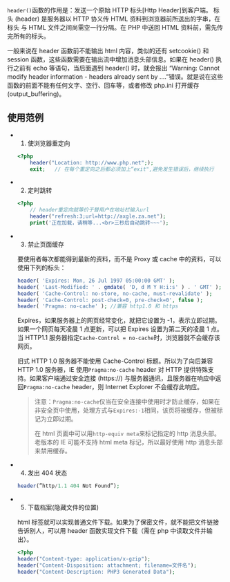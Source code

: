 `header()`函数的作用是：发送一个原始 HTTP 标头[Http Header]到客户端。
标头 (header) 是服务器以 HTTP 协义传 HTML 资料到浏览器前所送出的字串，在标头
与 HTML 文件之间尚需空一行分隔。在 PHP 中送回 HTML 资料前，需先传完所有的标头。

一般来说在 header 函数前不能输出 html 内容，类似的还有 setcookie() 和 session 函数，这些函数需要在输出流中增加消息头部信息。如果在 header() 执行之前有 echo 等语句，当后面遇到 header() 时，就会报出 “Warning: Cannot modify header information - headers already sent by ….”错误。就是说在这些函数的前面不能有任何文字、空行、回车等，或者修改 php.ini 打开缓存(output_buffering)。

## 使用范例

* 1. 使浏览器重定向

    ```php
    <?php
        header("Location: http://www.php.net";);
        exit;   // 在每个重定向之后都必须加上“exit",避免发生错误后，继续执行
    ```

* 2. 定时跳转

    ```php
    <?php
        // header重定向就等价于替用户在地址栏输入url
        header("refresh:3;url=http://axgle.za.net");
        print('正在加载，请稍等...<br>三秒后自动跳转~~~');
    ```

* 3. 禁止页面缓存

    要使用者每次都能得到最新的资料，而不是 Proxy 或 cache 中的资料，可以使用下列的标头：
    
    ```php
    header( 'Expires: Mon, 26 Jul 1997 05:00:00 GMT' );
    header( 'Last-Modified: ' . gmdate( 'D, d M Y H:i:s' ) . ' GMT' );
    header( 'Cache-Control: no-store, no-cache, must-revalidate' );
    header( 'Cache-Control: post-check=0, pre-check=0', false );
    header( 'Pragma: no-cache' ); //兼容 http1.0 和 https
    ```
    
    Expires，如果服务器上的网页经常变化，就把它设置为 -1，表示立即过期。如果一个网页每天凌晨 1 点更新，可以把 Expires 设置为第二天的凌晨 1 点。当 HTTP1.1 服务器指定`Cache-Control = no-cache`时，浏览器就不会缓存该网页。
    
    旧式 HTTP 1.0 服务器不能使用 Cache-Control 标题。所以为了向后兼容 HTTP 1.0 服务器，IE 使用`Pragma:no-cache` header 对 HTTP 提供特殊支持。如果客户端通过安全连接 (https://) 与服务器通讯，且服务器在响应中返回`Pragma:no-cache` header，则 Internet Explorer 不会缓存此响应。
    
    > 注意：`Pragma:no-cache`仅当在安全连接中使用时才防止缓存，如果在非安全页中使用，处理方式与`Expires:-1`相同，该页将被缓存，但被标记为立即过期。
    > 
    > 在 html 页面中可以用`http-equiv meta`来标记指定的 http 消息头部。老版本的 IE 可能不支持 html meta 标记，所以最好使用 http 消息头部来禁用缓存。

* 4. 发出 404 状态

    ```php
    header(”http/1.1 404 Not Found”);
    ```

* 5. 下载档案(隐藏文件的位置)

    html 标签就可以实现普通文件下载。如果为了保密文件，就不能把文件链接告诉别人，可以用 header 函数实现文件下载（需在 php 中读取文件并输出）。
    
    ```php
    <?php
    header("Content-type: application/x-gzip");
    header("Content-Disposition: attachment; filename=文件名");
    header("Content-Description: PHP3 Generated Data");
    ```


